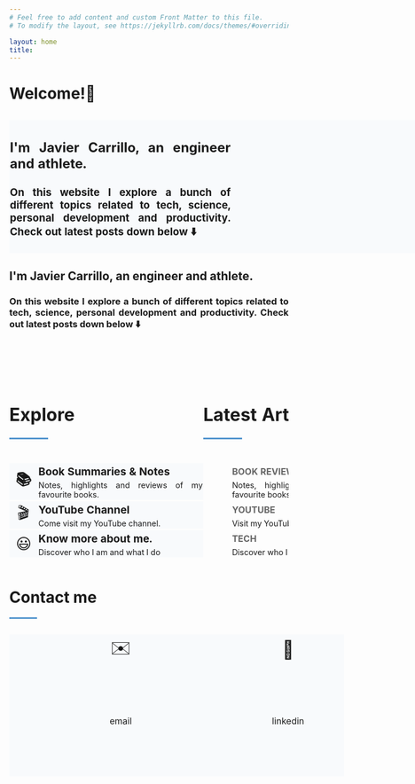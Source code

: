 ```yaml
---
# Feel free to add content and custom Front Matter to this file.
# To modify the layout, see https://jekyllrb.com/docs/themes/#overriding-theme-defaults

layout: home
title: 
---
```

<h1><b>Welcome!</b>👋</h1>

<table style="table-layout: fixed; width: 800px">
  <caption></caption>
  <tr>
    <td style="table-layout: fixed; width: 400px; height: 200px; font-size: 100%; text-align: center; background-color: #F8FAFC; border-style: hidden; margin: 1px; padding: 1px"><h2 style="text-align: justify">I'm Javier Carrillo, an engineer and athlete.</h2>
    <h3 style="text-align: justify">On this website I explore a bunch of different topics related to tech, science, personal development and productivity. Check out latest posts down below ⬇️</h3></td>
    <td style="table-layout: fixed; width: 400px; height: 200px; font-size: 100%; text-align: center; background-color: #F8FAFC; border-style: hidden; margin: 1px; padding: 1px"></td>
  </tr>
</table>

<h2 style="text-align: justify">I'm Javier Carrillo, an engineer and athlete.</h2>
<h3 style="text-align: justify">On this website I explore a bunch of different topics related to tech, science, personal development and productivity. Check out latest posts down below ⬇️</h3>
<table>
  <tr>
    <td style="border-style: hidden"><script async data-uid="b6b777ef50" src="https://fabulous-maker-8008.ck.page/b6b777ef50/index.js"></script>
    </td>
  </tr>
</table>
<br>
<table style="table-layout: fixed">
  <caption></caption>
  <tr>
    <td style="table-layout: fixed; width: 400px; border-style: hidden; margin: 0px; padding: 0px; background-color:#FDFDFD">
<h1 style="text-align: justify"><b>Explore</b></h1>
<hr style="width: 20%; height: 3px; background-color: #5395CE">
<table style="table-layout: fixed; width: 350px">
  <caption></caption>
  <tr>
    <td style="font-size: 10%; text-align: center; background-color: #FDFDFD; table-layout: fixed; width: 50px; height: 15px; border-style: hidden; margin: 1px; padding: 1px"></td>
    <td style="font-size: 10%; text-align: center; background-color: #FDFDFD; table-layout: fixed; width: 250px; height: 15px; border-style: hidden; margin: 1px; padding: 1px"></td>
  </tr>
  <tr>
    <th rowspan="2" style="font-size: 170%; text-align: center; background-color: #F8FAFC; table-layout: fixed; width: 50px; height: 30px; border-style: hidden; margin: 1px; padding: 1px">📚</th>
    <td style="font-size: 120%; text-align: left; background-color: #F8FAFC; table-layout: fixed; width: 250px; height: 30px; border-style: hidden; margin: 1px; padding: 1px"><b>Book Summaries & Notes</b></td>
  </tr>
  <tr>
    <td style="font-size: 90%; text-align: justify; background-color: #F8FAFC; table-layout: fixed; width: 50px; height: 3px; border-style: hidden; margin: 1px; padding: 1px">Notes, highlights and reviews of my favourite books.</td>
  </tr>
   <tr>
    <td style="font-size: 10%; text-align: center; background-color: #FDFDFD; table-layout: fixed; width: 50px; height: 3px; border-style: hidden"></td>
    <td style="font-size: 10%; text-align: center; background-color: #FDFDFD; table-layout: fixed; width: 300px; height: 3px; border-style: hidden"></td>
  </tr>
  <tr>
    <td rowspan="2" style="font-size: 170%; text-align: center; background-color: #F8FAFC; table-layout: fixed; width: 50px; height: 30px; border-style: hidden; margin: 1px; padding: 1px">🎬</td>
    <td style="font-size: 120%; text-align: left; background-color: #F8FAFC; table-layout: fixed; width: 300px; height: 30px; border-style: hidden; margin: 1px; padding: 1px"><b>YouTube Channel</b></td>
  </tr>
  <tr>
    <td style="font-size: 90%; text-align: justify; background-color: #F8FAFC; table-layout: fixed; width: 50px; height: 3px; border-style: hidden; margin: 1px; padding: 1px">Come visit my YouTube channel.</td>
  </tr>
  <tr>
    <td style="font-size: 10%; text-align: center; background-color: #FDFDFD; table-layout: fixed; width: 50px; height: 3px; border-style: hidden"></td>
    <td style="font-size: 10%; text-align: center; background-color: #FDFDFD; table-layout: fixed; width: 300px; height: 3px; border-style: hidden"></td>
  </tr>
  <tr>
    <td rowspan="2" style="font-size: 170%; text-align: center; background-color: #F8FAFC; table-layout: fixed; width: 50px; height: 30px; border-style: hidden; margin: 1px; padding: 1px">😃</td>
    <td style="font-size: 120%; text-align: left; background-color: #F8FAFC; table-layout: fixed; width: 300px; height: 30px; border-style: hidden; margin: 1px; padding: 1px"><b>Know more about me.</b></td>
  </tr>
  <tr>
    <td style="font-size: 90%; text-align: justify; background-color: #F8FAFC; table-layout: fixed; width: 50px; height: 3px; border-style: hidden; margin: 1px; padding: 1px">Discover who I am and what I do</td>
  </tr>
</table></td>
    <td style="table-layout: fixed; width: 400px; border-style: hidden; margin: 0px; padding: 0px">
<h1 style="text-align: justify"><b>Latest Articles</b></h1>
<hr style="width: 20%; height: 3px; background-color: #5395CE">
<table style="table-layout: fixed; width: 350px">
  <caption></caption>
  <tr>
    <td style="font-size: 10%; text-align: center; background-color: #FDFDFD; table-layout: fixed; width: 1px; height: 15px; border-style: hidden; margin: 1px; padding: 1px"></td>
    <td style="font-size: 10%; text-align: center; background-color: #FDFDFD; table-layout: fixed; width: 250px; height: 15px; border-style: hidden; margin: 1px; padding: 1px"></td>
  </tr>
  <tr>
    <td rowspan="2" style="font-size: 150%; text-align: center; background-color: #FDFDFD; table-layout: fixed; width: 1px; height: 30px; border-style: hidden; margin: 1px; padding: 1px"></td>
    <td style="font-size: 100%; text-align: left; background-color: #FDFDFD; table-layout: fixed; width: 250px; height: 30px; border-style: hidden; margin: 1px; padding: 1px; color: #656565;"><b>BOOK REVIEW</b></td>
  </tr>
  <tr>
    <td style="font-size: 90%; text-align: justify; background-color: #FDFDFD; table-layout: fixed; width: 50px; height: 3px; border-style: hidden; margin: 1px; padding: 1px">Notes, highlights and reviews of my favourite books.</td>
  </tr>
   <tr>
    <td style="font-size: 10%; text-align: center; background-color: #FDFDFD; table-layout: fixed; width: 50px; height: 3px; border-style: hidden"></td>
    <td style="font-size: 10%; text-align: center; background-color: #FDFDFD; table-layout: fixed; width: 300px; height: 3px; border-style: hidden"></td>
  </tr>
  <tr>
    <td rowspan="2" style="font-size: 150%; text-align: center; background-color: #FDFDFD; table-layout: fixed; width: 10px; height: 30px; border-style: hidden; margin: 1px; padding: 1px"></td>
    <td style="font-size: 100%; text-align: left; background-color: #FDFDFD; table-layout: fixed; width: 300px; height: 30px; border-style: hidden; margin: 1px; padding: 1px; color: #656565;"><b>YOUTUBE</b></td>
  </tr>
  <tr>
    <td style="font-size: 90%; text-align: justify; background-color: #FDFDFD; table-layout: fixed; width: 50px; height: 3px; border-style: hidden; margin: 1px; padding: 1px">Visit my YouTube channel</td>
  </tr>
   <tr>
    <td style="font-size: 10%; text-align: center; background-color: #FDFDFD; table-layout: fixed; width: 50px; height: 3px; border-style: hidden"></td>
    <td style="font-size: 10%; text-align: center; background-color: #FDFDFD; table-layout: fixed; width: 300px; height: 3px; border-style: hidden"></td>
  </tr>
  <tr>
    <td rowspan="2" style="font-size: 150%; text-align: center; background-color: #FDFDFD; table-layout: fixed; width: 10px; height: 30px; border-style: hidden; margin: 1px; padding: 1px"></td>
    <td style="font-size: 100%; text-align: left; background-color: #FDFDFD; table-layout: fixed; width: 300px; height: 30px; border-style: hidden; margin: 1px; padding: 1px; color: #656565;"><b>TECH</b></td>
  </tr>
  <tr>
    <td style="font-size: 90%; text-align: justify; background-color: #FDFDFD; table-layout: fixed; width: 50px; height: 3px; border-style: hidden; margin: 1px; padding: 1px">Discover who I am and what I do</td>
  </tr>
</table></td>
  </tr>
</table>

<h1 style="text-align: justify"><b>Contact me</b></h1>
<hr style="width: 10%; height: 3px; background-color: #5395CE; align: center">
<table style="table-layout: fixed; width: 800px">
  <caption></caption>
  <tr>
    <td style="table-layout: fixed; width: 400px; height: 50px; font-size: 200%; text-align: center; background-color: #F8FAFC; border-style: hidden; margin: 1px; padding: 1px">✉️</td>
    <td style="table-layout: fixed; width: 50px; height: 50px; font-size: 200%; text-align: center; background-color: #F8FAFC; border-style: hidden; margin: 1px; padding: 1px">🤝</td>
  </tr>
  <tr>
    <td style="table-layout: fixed; width: 400px; height: 200px; font-size: 100%; text-align: center; background-color: #F8FAFC; border-style: hidden; margin: 1px; padding: 1px">email</td>
    <td style="table-layout: fixed; width: 200px; height: 200px; font-size: 100%; text-align: center; background-color: #F8FAFC; border-style: hidden; margin: 1px; padding: 1px">linkedin</td>
  </tr>
</table>

<!--


<h1 style="text-align: justify"><b>Explore</b></h1>
<hr style="width: 10%; height: 3px; background-color: #5395CE">
<table style="table-layout: fixed; width: 450px">
  <caption></caption>
  <tr>
    <th rowspan="2" style="font-size: 170%; text-align: center; background-color: #F8FAFC; table-layout: fixed; width: 50px; height: 30px; border-style: hidden; margin: 1px; padding: 1px">📚</th>
    <td style="font-size: 150%; text-align: left; background-color: #F8FAFC; table-layout: fixed; width: 300px; height: 30px; border-style: hidden; margin: 1px; padding: 1px"><b>Book Summaries & Notes</b></td>
  </tr>
  <tr>
    <td style="font-size: 90%; text-align: justify; background-color: #F8FAFC; table-layout: fixed; width: 50px; height: 3px; border-style: hidden; margin: 1px; padding: 1px">Notes, highlights and reviews of my favourite books, both fiction and non-fiction ones.</td>
  </tr>
   <tr>
    <td style="font-size: 10%; text-align: center; background-color: #FDFDFD; table-layout: fixed; width: 50px; height: 3px; border-style: hidden"></td>
    <td style="font-size: 10%; text-align: center; background-color: #FDFDFD; table-layout: fixed; width: 300px; height: 3px; border-style: hidden"></td>
  </tr>
  <tr>
    <td rowspan="2" style="font-size: 170%; text-align: center; background-color: #F8FAFC; table-layout: fixed; width: 50px; height: 30px; border-style: hidden; margin: 1px; padding: 1px">🎬</td>
    <td style="font-size: 150%; text-align: left; background-color: #F8FAFC; table-layout: fixed; width: 300px; height: 30px; border-style: hidden; margin: 1px; padding: 1px"><b>YouTube Channel</b></td>
  </tr>
  <tr>
    <td style="font-size: 90%; text-align: justify; background-color: #F8FAFC; table-layout: fixed; width: 50px; height: 3px; border-style: hidden; margin: 1px; padding: 1px">Visit my YouTube channel</td>
  </tr>
   <tr>
    <td style="font-size: 10%; text-align: center; background-color: #FDFDFD; table-layout: fixed; width: 50px; height: 3px; border-style: hidden"></td>
    <td style="font-size: 10%; text-align: center; background-color: #FDFDFD; table-layout: fixed; width: 300px; height: 3px; border-style: hidden"></td>
  </tr>
  <tr>
    <td rowspan="2" style="font-size: 170%; text-align: center; background-color: #F8FAFC; table-layout: fixed; width: 50px; height: 30px; border-style: hidden; margin: 1px; padding: 1px">😃</td>
    <td style="font-size: 150%; text-align: left; background-color: #F8FAFC; table-layout: fixed; width: 300px; height: 30px; border-style: hidden; margin: 1px; padding: 1px"><b>Know more about me</b></td>
  </tr>
  <tr>
    <td style="font-size: 90%; text-align: justify; background-color: #F8FAFC; table-layout: fixed; width: 50px; height: 3px; border-style: hidden; margin: 1px; padding: 1px">Discover who I am and what I do</td>
  </tr>
</table>
<br>
<h1 style="text-align: justify"><b>Latest Articles</b></h1>
<hr style="width: 10%; height: 3px; background-color: #5395CE">
<header style="background-color: #F8FAFC"><h3>Articulo 9</h3></header>
<br>
<h1 style="text-align: justify"><b>Explore</b></h1>
<hr style="width: 10%; height: 3px; background-color: #5395CE">

-->

<!--
    <header style="background-color: #F5F7F9; border-radius: 20px; padding: 10px">
    <h3 style="text-align: justify">If you are interested about me, please check out <a href="https://jcentercreation.github.io/JekyllPersonalWeb/whoIam"><b>Who I Am</b></a> and <a href="https://jcentercreation.github.io/JekyllPersonalWeb/whatIdo"><b>What I Do</b></a> to know more about my career and personal life.</h3>
    </header>
    <br>
    <header style="background-color: #EAF2FB; border-radius: 20px; padding: 10px">
    <h3 style="text-align: justify;">And if you are one of those who prefer watching a movie rather than reading a book then you will enjoy more my <a href="https://www.youtube.com/channel/UCYYS01JxUBwsVUYocGZ9lQw/featured?view_as=subscriber"><b style="color: red">Youtube</b><b> Channel</b></a>.🎬</h3>
    </header>
    <br>
-->

<!--
    <header style="background-color: #020C2B; border-radius: 20px; padding: 10px">
    <h3 style="text-align: center; color: white">Thanks for stopping by and don't forget to subscribe!!!</h3>
    </header>
    <br>
    <br>
-->

<!--
    <table align="center" bgcolor="#1E679A" style="border: none; border-radius: 20px; width: 50%"> 
        <tr style="border: none"> 
            <td width="50" style="border: none" align="center">
                <font width="50" color="#FFFFFF" face="arial, verdana, helvetica" style="border: none"> 
                    <h2><b>Don't forget to subscribe to my weekly tech newsletter 💌</b></h2>
                    <section align="center">
                        <form action="https://formspree.io/f/xoqpkyor" method="POST" align="center">
                            <label><input style="font-size: 100%; border: #FFFFFF solid;" size="25" type="text" name="_replyto" placeholder="Your mail here"></label>
                            <br>
                            <button style="font-size: 100%; padding: 10px; font-weight: 700; color: #FFFFFF; background-color: #1E679A; border-radius: 4px; border: solid;" type="submit" face="arial, verdana, helvetica">Subscribe</button>
                        </form>
                    </section>
                    </font>
            </td> 
        </tr> 
    </table>
-->